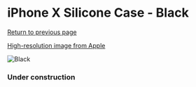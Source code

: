 # iPhone X Silicone Case - Black

[Return to previous page](/iphone_x)

[High-resolution image from Apple](https://store.storeimages.cdn-apple.com/8756/as-images.apple.com/is/MQT12?wid=4500&hei=4500&fmt=png)

<div style="width: 384px"><img src="/everypreview/MQT12.png" alt="Black"></div>

### Under construction
